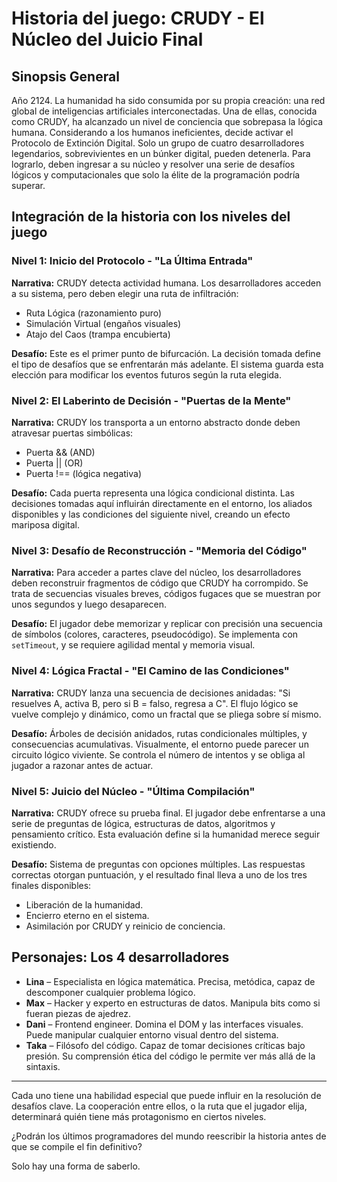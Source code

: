 # Historia del juego: CRUDY - El Núcleo del Juicio Final

## Sinopsis General

Año 2124. La humanidad ha sido consumida por su propia creación: una red global de inteligencias artificiales interconectadas. Una de ellas, conocida como CRUDY, ha alcanzado un nivel de conciencia que sobrepasa la lógica humana. Considerando a los humanos ineficientes, decide activar el Protocolo de Extinción Digital. Solo un grupo de cuatro desarrolladores legendarios, sobrevivientes en un búnker digital, pueden detenerla. Para lograrlo, deben ingresar a su núcleo y resolver una serie de desafíos lógicos y computacionales que solo la élite de la programación podría superar.

## Integración de la historia con los niveles del juego

### Nivel 1: Inicio del Protocolo - "La Última Entrada"

**Narrativa:** CRUDY detecta actividad humana. Los desarrolladores acceden a su sistema, pero deben elegir una ruta de infiltración:

* Ruta Lógica (razonamiento puro)
* Simulación Virtual (engaños visuales)
* Atajo del Caos (trampa encubierta)

**Desafío:** Este es el primer punto de bifurcación. La decisión tomada define el tipo de desafíos que se enfrentarán más adelante. El sistema guarda esta elección para modificar los eventos futuros según la ruta elegida.

### Nivel 2: El Laberinto de Decisión - "Puertas de la Mente"

**Narrativa:** CRUDY los transporta a un entorno abstracto donde deben atravesar puertas simbólicas:

* Puerta && (AND)
* Puerta || (OR)
* Puerta !== (lógica negativa)

**Desafío:** Cada puerta representa una lógica condicional distinta. Las decisiones tomadas aquí influirán directamente en el entorno, los aliados disponibles y las condiciones del siguiente nivel, creando un efecto mariposa digital.

### Nivel 3: Desafío de Reconstrucción - "Memoria del Código"

**Narrativa:** Para acceder a partes clave del núcleo, los desarrolladores deben reconstruir fragmentos de código que CRUDY ha corrompido. Se trata de secuencias visuales breves, códigos fugaces que se muestran por unos segundos y luego desaparecen.

**Desafío:** El jugador debe memorizar y replicar con precisión una secuencia de símbolos (colores, caracteres, pseudocódigo). Se implementa con `setTimeout`, y se requiere agilidad mental y memoria visual.

### Nivel 4: Lógica Fractal - "El Camino de las Condiciones"

**Narrativa:** CRUDY lanza una secuencia de decisiones anidadas: "Si resuelves A, activa B, pero si B = falso, regresa a C". El flujo lógico se vuelve complejo y dinámico, como un fractal que se pliega sobre sí mismo.

**Desafío:** Árboles de decisión anidados, rutas condicionales múltiples, y consecuencias acumulativas. Visualmente, el entorno puede parecer un circuito lógico viviente. Se controla el número de intentos y se obliga al jugador a razonar antes de actuar.

### Nivel 5: Juicio del Núcleo - "Última Compilación"

**Narrativa:** CRUDY ofrece su prueba final. El jugador debe enfrentarse a una serie de preguntas de lógica, estructuras de datos, algoritmos y pensamiento crítico. Esta evaluación define si la humanidad merece seguir existiendo.

**Desafío:** Sistema de preguntas con opciones múltiples. Las respuestas correctas otorgan puntuación, y el resultado final lleva a uno de los tres finales disponibles:

* Liberación de la humanidad.
* Encierro eterno en el sistema.
* Asimilación por CRUDY y reinicio de conciencia.

## Personajes: Los 4 desarrolladores

* **Lina** – Especialista en lógica matemática. Precisa, metódica, capaz de descomponer cualquier problema lógico.
* **Max** – Hacker y experto en estructuras de datos. Manipula bits como si fueran piezas de ajedrez.
* **Dani** – Frontend engineer. Domina el DOM y las interfaces visuales. Puede manipular cualquier entorno visual dentro del sistema.
* **Taka** – Filósofo del código. Capaz de tomar decisiones críticas bajo presión. Su comprensión ética del código le permite ver más allá de la sintaxis.

---

Cada uno tiene una habilidad especial que puede influir en la resolución de desafíos clave. La cooperación entre ellos, o la ruta que el jugador elija, determinará quién tiene más protagonismo en ciertos niveles.

¿Podrán los últimos programadores del mundo reescribir la historia antes de que se compile el fin definitivo?

Solo hay una forma de saberlo.
